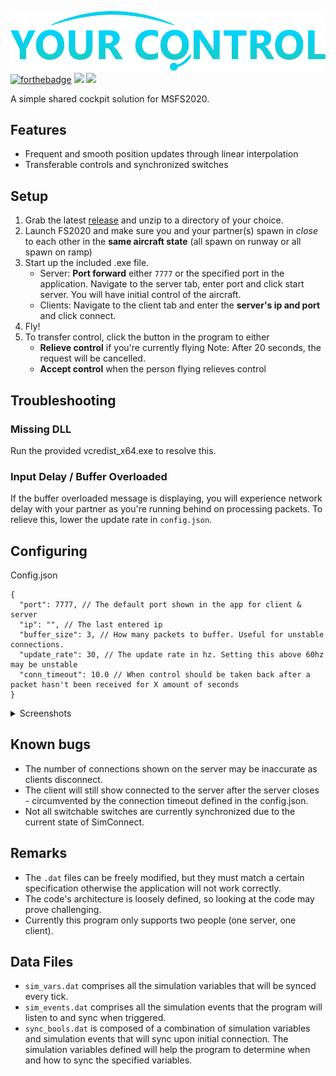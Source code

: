 ![](/assets/logo.png)
[![forthebadge](https://forthebadge.com/images/badges/built-with-love.svg)](https://forthebadge.com)
![](https://img.shields.io/github/v/tag/Sequal32/yourcontrol?label=release&style=for-the-badge) ![](https://img.shields.io/github/downloads/Sequal32/yourcontrol/total?style=for-the-badge)

A simple shared cockpit solution for MSFS2020.

## Features
* Frequent and smooth position updates through linear interpolation
* Transferable controls and synchronized switches

## Setup
1. Grab the latest [release](https://github.com/Sequal32/yourcontrol/releases/latest) and unzip to a directory of your choice.
1. Launch FS2020 and make sure you and your partner(s) spawn in *close* to each other in the **same aircraft state** (all spawn on runway or all spawn on ramp)
1. Start up the included .exe file.
    * Server: **Port forward** either `7777` or the specified port in the application. Navigate to the server tab, enter port and click start server. You will have initial control of the aircraft.
    * Clients: Navigate to the client tab and enter the **server's ip and port** and click connect.
1. Fly!
1. To transfer control, click the button in the program to either
   * **Relieve control** if you're currently flying 
    Note: After 20 seconds, the request will be cancelled.
   * **Accept control** when the person flying relieves control

## Troubleshooting
### Missing DLL
Run the provided vcredist_x64.exe to resolve this.

### Input Delay / Buffer Overloaded
If the buffer overloaded message is displaying, you will experience network delay with your partner as you're running behind on processing packets. To relieve this, lower the update rate in `config.json`.

## Configuring
Config.json
```
{
  "port": 7777, // The default port shown in the app for client & server
  "ip": "", // The last entered ip
  "buffer_size": 3, // How many packets to buffer. Useful for unstable connections.
  "update_rate": 30, // The update rate in hz. Setting this above 60hz may be unstable
  "conn_timeout": 10.0 // When control should be taken back after a packet hasn't been received for X amount of seconds
}
```

<details>
    <summary>Screenshots</summary>
    <img src="assets/app.png">
</details>

## Known bugs
* The number of connections shown on the server may be inaccurate as clients disconnect.
* The client will still show connected to the server after the server closes - circumvented by the connection timeout defined in the config.json.
* Not all switchable switches are currently synchronized due to the current state of SimConnect.

## Remarks
* The `.dat` files can be freely modified, but they must match a certain specification otherwise the application will not work correctly.
* The code's architecture is loosely defined, so looking at the code may prove challenging.
* Currently this program only supports two people (one server, one client).

## Data Files
* `sim_vars.dat` comprises all the simulation variables that will be synced every tick.
* `sim_events.dat` comprises all the simulation events that the program will listen to and sync when triggered.
* `sync_bools.dat` is composed of a combination of simulation variables and simulation events that will sync upon initial connection. The simulation variables defined will help the program to determine when and how to sync the specified variables.
